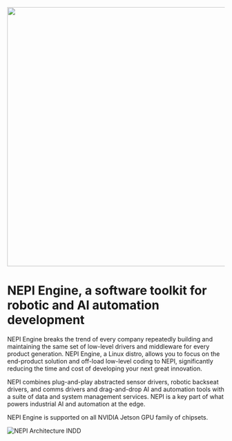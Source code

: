 <img src="https://github.com/numurus-nepi/nepi-edge/assets/140538444/15d6541a-1c57-4fab-a3df-2528b93a061f" width="600px">

# NEPI Engine, a software toolkit for robotic and AI automation development

NEPI Engine breaks the trend of every company repeatedly building and maintaining the same set of low-level drivers and middleware for every product generation. NEPI Engine, a Linux distro, allows you to focus on the end-product solution and off-load low-level coding to NEPI, significantly reducing the time and cost of  developing your next great innovation.

NEPI combines plug-and-play abstracted sensor drivers, robotic backseat drivers, and comms drivers and drag-and-drop AI and automation tools with a suite of data and system management services. NEPI is a key part of what powers industrial AI and automation at the edge.

NEPI Engine is supported on all NVIDIA Jetson GPU family of chipsets.

![NEPI Architecture INDD](https://github.com/numurus-nepi/nepi-edge/assets/140538444/ec1426a4-f5a5-46db-8bf1-26db3fc820c0)
